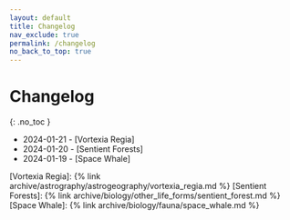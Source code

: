 ```yaml
---
layout: default
title: Changelog
nav_exclude: true
permalink: /changelog
no_back_to_top: true
---
```


# Changelog
{: .no_toc }

- 2024-01-21 - [Vortexia Regia]
- 2024-01-20 - [Sentient Forests]
- 2024-01-19 - [Space Whale]

[Vortexia Regia]: {% link archive/astrography/astrogeography/vortexia_regia.md %}
[Sentient Forests]: {% link archive/biology/other_life_forms/sentient_forest.md %}
[Space Whale]: {% link archive/biology/fauna/space_whale.md %}
